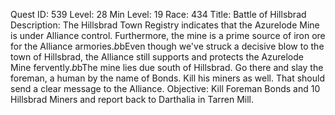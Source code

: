 Quest ID: 539
Level: 28
Min Level: 19
Race: 434
Title: Battle of Hillsbrad
Description: The Hillsbrad Town Registry indicates that the Azurelode Mine is under Alliance control. Furthermore, the mine is a prime source of iron ore for the Alliance armories.$b$bEven though we've struck a decisive blow to the town of Hillsbrad, the Alliance still supports and protects the Azurelode Mine fervently.$b$bThe mine lies due south of Hillsbrad. Go there and slay the foreman, a human by the name of Bonds. Kill his miners as well. That should send a clear message to the Alliance.
Objective: Kill Foreman Bonds and 10 Hillsbrad Miners and report back to Darthalia in Tarren Mill.
